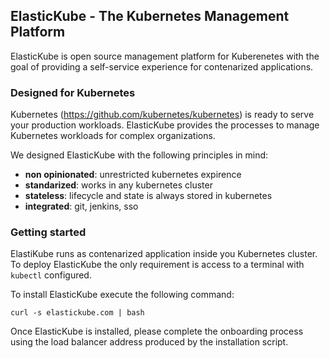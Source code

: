 ## ElasticKube - The Kubernetes Management Platform

ElasticKube is open source management platform for Kuberenetes with the goal of providing a self-service experience for contenarized applications.


### Designed for Kubernetes

Kubernetes (https://github.com/kubernetes/kubernetes) is ready to serve your production workloads. ElasticKube provides the processes to manage Kubernetes workloads for complex organizations.

We designed ElasticKube with the following principles in mind:

* **non opinionated**: unrestricted kubernetes expirence
* **standarized**: works in any kubernetes cluster
* **stateless**: lifecycle and state is always stored in kubernetes
* **integrated**: git, jenkins, sso

### Getting started

ElastiKube runs as contenarized application inside you Kubernetes cluster. To deploy ElasticKube the only requirement is access to a terminal with `kubectl` configured.

To install ElasticKube execute the following command:

  `curl -s elastickube.com | bash`

Once ElasticKube is installed, please complete the onboarding process using the load balancer address produced by the installation script.
